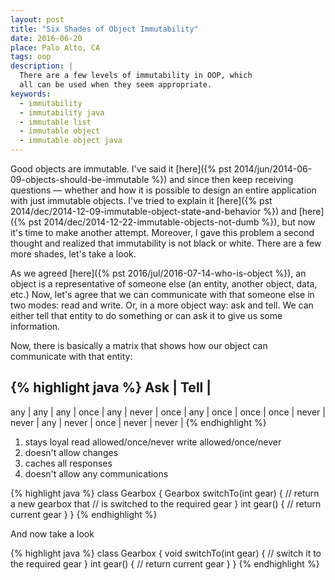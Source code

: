 ```yaml
---
layout: post
title: "Six Shades of Object Immutability"
date: 2016-06-20
place: Palo Alto, CA
tags: oop
description: |
  There are a few levels of immutability in OOP, which
  all can be used when they seem appropriate.
keywords:
  - immutability
  - immutability java
  - immutable list
  - immutable object
  - immutable object java
---
```


Good objects are immutable. I've said it [here]({% pst 2014/jun/2014-06-09-objects-should-be-immutable %})
and since then keep
receiving questions &mdash; whether and how it is possible to design an entire
application with just immutable objects. I've tried to explain it
[here]({% pst 2014/dec/2014-12-09-immutable-object-state-and-behavior %}) and
[here]({% pst 2014/dec/2014-12-22-immutable-objects-not-dumb %}),
but now it's time to make another attempt. Moreover, I gave this problem
a second thought and realized that immutability is not black or white. There
are a few more shades, let's take a look.

<!--more-->

As we agreed [here]({% pst 2016/jul/2016-07-14-who-is-object %}),
an object is a representative of someone else
(an entity, another object, data, etc.) Now, let's agree that we can
communicate with that someone else in two modes: read and write. Or, in a more
object way: ask and tell. We can either tell that entity to do something
or can ask it to give us some information.

Now, there is basically a matrix that shows how our object can communicate
with that entity:

{% highlight java %}
Ask    | Tell   |
-------------------------
any    | any    |
any    | once   |
any    | never  |
once   | any    |
once   | once   |
once   | never  |
never  | any    |
never  | once   |
never  | never  |
{% endhighlight %}

1. stays loyal
read allowed/once/never
write allowed/once/never
2. doesn't allow changes
4. caches all responses
3. doesn't allow any communications

{% highlight java %}
class Gearbox {
  Gearbox switchTo(int gear) {
    // return a new gearbox that
    // is switched to the required gear
  }
  int gear() {
    // return current gear
  }
}
{% endhighlight %}

And now take a look

{% highlight java %}
class Gearbox {
  void switchTo(int gear) {
    // switch it to the required gear
  }
  int gear() {
    // return current gear
  }
}
{% endhighlight %}

